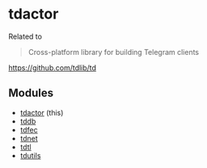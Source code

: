# tdactor

Related to

> Cross-platform library for building Telegram clients

https://github.com/tdlib/td

## Modules

* [tdactor](tdactor) (this)
* [tddb](tddb)
* [tdfec](tdfec)
* [tdnet](tdnet)
* [tdtl](tdtl)
* [tdutils](tdutils)
